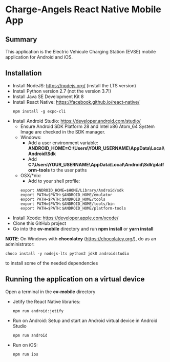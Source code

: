 # Charge-Angels React Native Mobile App

## Summary

This application is the Electric Vehicule Charging Station (EVSE) mobile application for Android and iOS.

## Installation

* Install NodeJS: https://nodejs.org/ (install the LTS version)
* Install Python version 2.7 (not the version 3.7!)
* Install Java SE Development Kit 8
* Install React Native: https://facebook.github.io/react-native/
  ```
  npm install -g expo-cli
  ```
* Install Android Studio: https://developer.android.com/studio/
  * Ensure Android SDK Platform 28 and Intel x86 Atom_64 System Image are checked in the SDK manager.
  * Windows:
    * Add a user environment variable:
      **ANDROID_HOME=C:\Users\YOUR_USERNAME\AppData\Local\Android\Sdk**
    * Add **C:\Users\YOUR_USERNAME\AppData\Local\Android\Sdk\platform-tools** to the user paths
  * OSX/*nix:
    * Add to your shell profile:
    ```
    export ANDROID_HOME=$HOME/Library/Android/sdk
    export PATH=$PATH:$ANDROID_HOME/emulator
    export PATH=$PATH:$ANDROID_HOME/tools
    export PATH=$PATH:$ANDROID_HOME/tools/bin
    export PATH=$PATH:$ANDROID_HOME/platform-tools
    ```
* Install Xcode: https://developer.apple.com/xcode/
* Clone this GitHub project
* Go into the **ev-mobile** directory and run **npm install** or **yarn install**

**NOTE**: On Windows with **chocolatey** (https://chocolatey.org/),
do as an administrator:
```
choco install -y nodejs-lts python2 jdk8 androidstudio
```
to install some of the needed dependencies

## Running the application on a virtual device

Open a terminal in the **ev-mobile** directory

* Jetify the React Native libraries:

  ```
  npm run android:jetify
  ```

* Run on Android:
  Setup and start an Android virtual device in Android Studio

  ```
  npm run android
  ```

* Run on iOS:

  ```
  npm run ios
  ```

